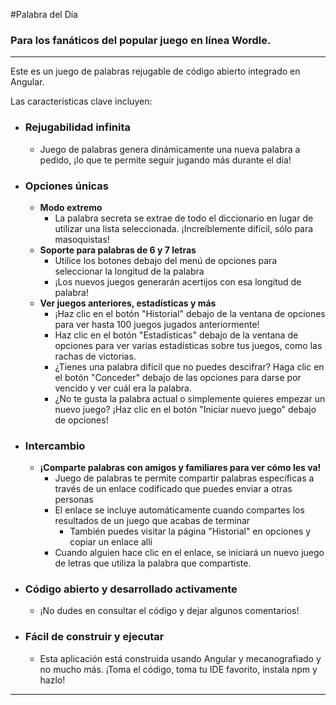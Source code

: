 #Palabra del Día

### Para los fanáticos del popular juego en línea Wordle.
-------------------------------------------------- -------------------------------------------------- -------------------------------
Este es un juego de palabras rejugable de código abierto integrado en Angular.

Las características clave incluyen:

- ### Rejugabilidad infinita
   - Juego de palabras genera dinámicamente una nueva palabra a pedido, ¡lo que te permite seguir jugando más durante el día!
- ### Opciones únicas
   - **Modo extremo**
     - La palabra secreta se extrae de todo el diccionario en lugar de utilizar una lista seleccionada. ¡Increíblemente difícil, sólo para masoquistas!
   - **Soporte para palabras de 6 y 7 letras**
     - Utilice los botones debajo del menú de opciones para seleccionar la longitud de la palabra
     - ¡Los nuevos juegos generarán acertijos con esa longitud de palabra!
   - **Ver juegos anteriores, estadísticas y más**
     - ¡Haz clic en el botón "Historial" debajo de la ventana de opciones para ver hasta 100 juegos jugados anteriormente!
     - Haz clic en el botón "Estadísticas" debajo de la ventana de opciones para ver varias estadísticas sobre tus juegos, como las rachas de victorias.
     - ¿Tienes una palabra difícil que no puedes descifrar? Haga clic en el botón "Conceder" debajo de las opciones para darse por vencido y ver cuál era la palabra.
     - ¿No te gusta la palabra actual o simplemente quieres empezar un nuevo juego? ¡Haz clic en el botón "Iniciar nuevo juego" debajo de opciones!
- ### Intercambio
   - **¡Comparte palabras con amigos y familiares para ver cómo les va!**
     - Juego de palabras te permite compartir palabras específicas a través de un enlace codificado que puedes enviar a otras personas
     - El enlace se incluye automáticamente cuando compartes los resultados de un juego que acabas de terminar
       - También puedes visitar la página "Historial" en opciones y copiar un enlace allí
     - Cuando alguien hace clic en el enlace, se iniciará un nuevo juego de letras que utiliza la palabra que compartiste.
- ### Código abierto y desarrollado activamente
   - ¡No dudes en consultar el código y dejar algunos comentarios!
- ### Fácil de construir y ejecutar
   - Esta aplicación está construida usando Angular y mecanografiado y no mucho más. ¡Toma el código, toma tu IDE favorito, instala npm y hazlo!

-------------------------------------------------- -------------------------------------------------- -------------------------------
